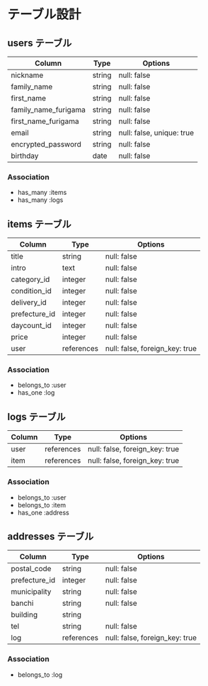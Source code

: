 # テーブル設計

## users テーブル

| Column               | Type    | Options                   |
| -------------------- | ------- | ------------------------- |
| nickname             | string  | null: false               |
| family_name          | string  | null: false               |
| first_name           | string  | null: false               |
| family_name_furigama | string  | null: false               |
| first_name_furigama  | string  | null: false               |
| email                | string  | null: false, unique: true |
| encrypted_password   | string  | null: false               | 
| birthday             | date    | null: false               |

### Association

- has_many :items
- has_many :logs


## items テーブル

| Column        | Type       | Options                        |
| ------------- | ---------- | ------------------------------ |
| title         | string     | null: false                    |
| intro         | text       | null: false                    |
| category_id   | integer    | null: false                    |
| condition_id  | integer    | null: false                    |
| delivery_id   | integer    | null: false                    |
| prefecture_id | integer    | null: false                    |
| daycount_id       | integer    | null: false                    |
| price         | integer    | null: false                    |
| user          | references | null: false, foreign_key: true |

### Association

- belongs_to :user
- has_one :log



## logs テーブル

| Column | Type       | Options                        |
| ------ | ---------- | ------------------------------ |
| user   | references | null: false, foreign_key: true |
| item   | references | null: false, foreign_key: true |

### Association

- belongs_to :user
- belongs_to :item
- has_one :address




## addresses テーブル

| Column          | Type       | Options                        |
| --------------- | ---------- | ------------------------------ |
| postal_code     | string     | null: false                    |
| prefecture_id   | integer    | null: false                    |
| municipality    | string     | null: false                    |
| banchi          | string     | null: false                    |
| building        | string     |                                |
| tel             | string     | null: false                    |
| log             | references | null: false, foreign_key: true |

### Association

- belongs_to :log
